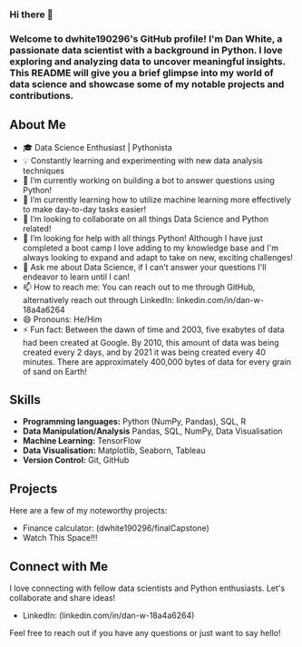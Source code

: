 ### Hi there 👋

### Welcome to dwhite190296's GitHub profile! I'm Dan White, a passionate data scientist with a background in Python. I love exploring and analyzing data to uncover meaningful insights. This README will give you a brief glimpse into my world of data science and showcase some of my notable projects and contributions.

## About Me

- 🎓 Data Science Enthusiast | Pythonista
- 💡 Constantly learning and experimenting with new data analysis techniques
- 🔭 I’m currently working on building a bot to answer questions using Python!
- 🌱 I’m currently learning how to utilize machine learning more effectively to make day-to-day tasks easier!
- 👯 I’m looking to collaborate on all things Data Science and Python related!
- 🤔 I’m looking for help with all things Python! Although I have just completed a boot camp I love adding to my knowledge base and I'm always looking to expand and adapt to take on new, exciting challenges!
- 💬 Ask me about Data Science, if I can't answer your questions I'll endeavor to learn until I can!
- 📫 How to reach me: You can reach out to me through GitHub, alternatively reach out through LinkedIn: linkedin.com/in/dan-w-18a4a6264
- 😄 Pronouns: He/Him
- ⚡ Fun fact: Between the dawn of time and 2003, five exabytes of data had been created at Google. By 2010, this amount of data was being created every 2 days, and by 2021 it was being created every 40 minutes. There are approximately 400,000 bytes of data for every grain of sand on Earth!

## Skills

- **Programming languages:** Python (NumPy, Pandas), SQL, R
- **Data Manipulation/Analysis** Pandas, SQL, NumPy, Data Visualisation
- **Machine Learning:** TensorFlow
- **Data Visualisation:** Matplotlib, Seaborn, Tableau
- **Version Control:** Git, GitHub

## Projects

Here are a few of my noteworthy projects:
- Finance calculator: (dwhite190296/finalCapstone)
- Watch This Space!!!

## Connect with Me

I love connecting with fellow data scientists and Python enthusiasts. Let's collaborate and share ideas!

- LinkedIn: (linkedin.com/in/dan-w-18a4a6264)

Feel free to reach out if you have any questions or just want to say hello!

